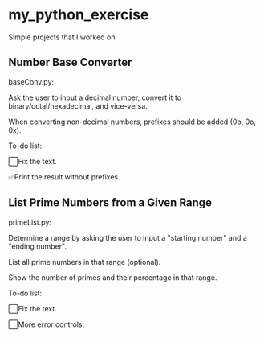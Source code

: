 # my_python_exercise

Simple projects that I worked on

## Number Base Converter

baseConv.py:

Ask the user to input a decimal number, convert it to binary/octal/hexadecimal, and vice-versa.

When converting non-decimal numbers, prefixes should be added (0b, 0o, 0x).

To-do list:

⬜Fix the text.

✅Print the result without prefixes.

## List Prime Numbers from a Given Range

primeList.py:

Determine a range by asking the user to input a "starting number" and a "ending number".

List all prime numbers in that range (optional).

Show the number of primes and their percentage in that range.

To-do list:

⬜Fix the text.

⬜More error controls.
